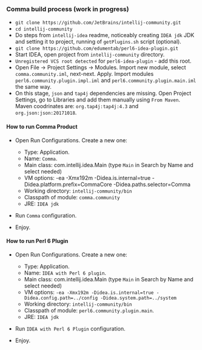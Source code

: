 ### Comma build process (work in progress)

* `git clone https://github.com/JetBrains/intellij-community.git`
* `cd intellij-community`
* Do steps from `intellij-idea` readme, noticeably creating `IDEA jdk` JDK and setting it to project, running of `getPlugins.sh` script (optional).
* `git clone https://github.com/edumentab/perl6-idea-plugin.git`
* Start IDEA, open project from `intellij-community` directory.
* `Unregistered VCS root detected` for `perl6-idea-plugin` - add this root.
* Open File -> Project Settings -> Modules. Import new module, select `comma.community.iml`, next-next. Apply. Import modules `perl6.community.plugin.impl.iml` and `perl6.community.plugin.main.iml` the same way.
* On this stage, `json` and `tap4j` dependencies are missing. Open Project Settings, go to Libraries and add them manually using `From Maven`. Maven coodrinates are: `org.tap4j:tap4j:4.3` and `org.json:json:20171018`.

#### How to run Comma Product

* Open Run Configurations. Create a new one:
  - Type: Application.
  - Name: `Comma`.
  - Main class: com.intellij.idea.Main (type `Main` in Search by Name and select needed)
  - VM options: -ea  -Xmx192m -Didea.is.internal=true -Didea.platform.prefix=CommaCore -Didea.paths.selector=Comma
  - Working directory: `intellij-community/bin`
  - Classpath of module: `comma.community`
  - JRE: `IDEA jdk`

* Run `Comma` configuration.
* Enjoy.

#### How to run Perl 6 Plugin

* Open Run Configurations. Create a new one:

  - Type: Application.
  - Name: `IDEA with Perl 6 plugin`.
  - Main class: com.intellij.idea.Main (type `Main` in Search by Name and select needed)
  - VM options: `-ea -Xmx192m -Didea.is.internal=true -Didea.config.path=../config -Didea.system.path=../system`
  - Working directory: `intellij-community/bin`
  - Classpath of module: `perl6.community.plugin.main`.
  - JRE: `IDEA jdk`

* Run `IDEA with Perl 6 Plugin` configuration.
* Enjoy.

